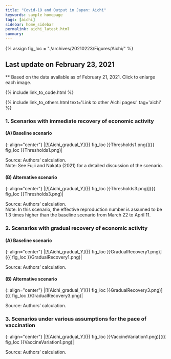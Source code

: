 ```yaml
---
title: "Covid-19 and Output in Japan: Aichi"
keywords: sample homepage
tags: [aichi]
sidebar: home_sidebar
permalink: aichi_latest.html
summary:
---
```


{% assign fig_loc = "./archives/20210223/Figures/Aichi/" %}

## Last update on February 23, 2021
** Based on the data available as of February 21, 2021. Click to enlarge each image.

{% include link_to_code.html %}

{% include link_to_others.html text='Link to other Aichi pages:' tag='aichi' %}

### 1. Scenarios with immediate recovery of economic activity

#### (A) Baseline scenario

{: align="center"}
|[![Aichi_gradual_Y]({{ fig_loc }}Thresholds1.png)]({{ fig_loc }}Thresholds1.png)|

Source: Authors’ calculation. <br>
Note:	See Fujii and Nakata (2021) for a detailed discussion of the scenario.

#### (B) Alternative scenario

{: align="center"}
|[![Aichi_gradual_Y]({{ fig_loc }}Thresholds3.png)]({{ fig_loc }}Thresholds3.png)|

Source: Authors’ calculation. <br>
Note: In this scenario, the effective reproduction number is assumed to be 1.3 times higher than the baseline scenario from March 22 to April 11.

### 2. Scenarios with gradual recovery of economic activity

#### (A) Baseline scenario

{: align="center"}
|[![Aichi_gradual_Y]({{ fig_loc }}GradualRecovery1.png)]({{ fig_loc }}GradualRecovery1.png)|

Source: Authors’ calculation.

#### (B) Alternative scenario

{: align="center"}
|[![Aichi_gradual_Y]({{ fig_loc }}GradualRecovery3.png)]({{ fig_loc }}GradualRecovery3.png)|

Source: Authors’ calculation.

### 3. Scenarios under various assumptions for the pace of vaccination

{: align="center"}
|[![Aichi_gradual_Y]({{ fig_loc }}VaccineVariation1.png)]({{ fig_loc }}VaccineVariation1.png)|

Source: Authors’ calculation.
